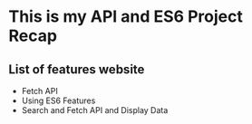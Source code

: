 # This is my API and ES6 Project Recap

## List of features website

- Fetch API
- Using ES6 Features
- Search and Fetch API and Display Data
